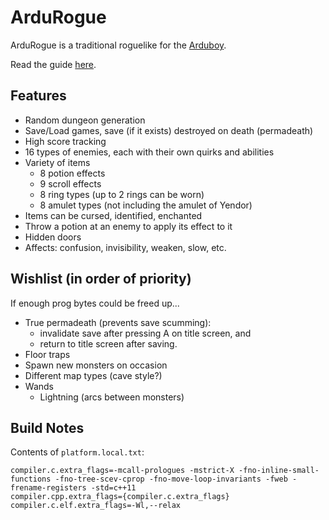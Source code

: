 # ArduRogue

ArduRogue is a traditional roguelike for the [Arduboy](https://www.arduboy.com/).

Read the guide [here](guide.md).

## Features

- Random dungeon generation
- Save/Load games, save (if it exists) destroyed on death (permadeath)
- High score tracking
- 16 types of enemies, each with their own quirks and abilities
- Variety of items
  - 8 potion effects
  - 9 scroll effects
  - 8 ring types (up to 2 rings can be worn)
  - 8 amulet types (not including the amulet of Yendor)
- Items can be cursed, identified, enchanted
- Throw a potion at an enemy to apply its effect to it
- Hidden doors
- Affects: confusion, invisibility, weaken, slow, etc.

## Wishlist (in order of priority)

If enough prog bytes could be freed up...

- True permadeath (prevents save scumming):
  - invalidate save after pressing A on title screen, and
  - return to title screen after saving.
- Floor traps
- Spawn new monsters on occasion
- Different map types (cave style?)
- Wands
  - Lightning (arcs between monsters)

## Build Notes

Contents of `platform.local.txt`:
```
compiler.c.extra_flags=-mcall-prologues -mstrict-X -fno-inline-small-functions -fno-tree-scev-cprop -fno-move-loop-invariants -fweb -frename-registers -std=c++11
compiler.cpp.extra_flags={compiler.c.extra_flags} 
compiler.c.elf.extra_flags=-Wl,--relax
```
